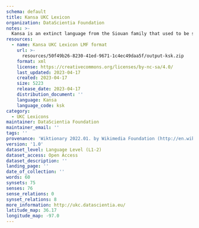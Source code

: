 ```yaml
---
schema: default
title: Kansa UKC Lexicon
organization: DataScientia Foundation
notes: >-
  Kansa is an extinct language from the Siouan family that used to be spoken in North America. The UKC Lexicon of Kansa is represented as a lexico-semantic network. It consists of words, word senses, synsets, as well as sense-level and synset-level relationships
resources:
  - name: Kansa UKC Lexicon LMF format
    url: >-
      resources/50f49b26-8230-41ed-9671-1c4ec49daa5f/output-ksk.zip
    format: xml
    license: https://creativecommons.org/licenses/by-nc-sa/4.0/
    last_updated: 2023-04-17
    created: 2023-04-17
    size: 5223
    release_date: 2023-04-17
    distribution_document: ''
    language: Kansa
    language_code: ksk
category:
  - UKC Lexicons
maintainer: DataScientia Foundation
maintainer_email: ''
tags: ''
provenance: 'Wiktionary 2022.01. by Wikimedia Foundation (http://en.wiktionary.org); CogNet 2.1 by Khuyagbaatar Batsuren, National University of Mongolia (http://cognet.ukc.disi.unitn.it); Native Languages of the Americas 2021.11. by Laura Redish and Orrin Lewis (http://www.native-languages.org); Princeton WordNet 2.1 by Princeton University (https://wordnet.princeton.edu)'
version: '1.0'
dataset_level: Language Level (L1-2)
dataset_access: Open Access
dataset_description: ''
landing_page: ''
date_of_collection: ''
words: 60
synsets: 75
senses: 76
sense_relations: 0
synset_relations: 8
more_information: http://ukc.datascientia.eu/
latitude_map: 36.17
longitude_map: -97.0
---
```

